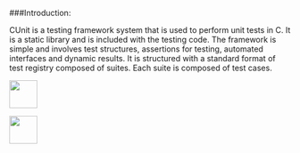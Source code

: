 ###Introduction:
   <p>CUnit is a testing framework system that is used to perform unit tests in C. 
   It is a static library and is included with the testing code.
   The framework is simple and involves test structures, assertions for testing, automated interfaces and dynamic results.
   It is structured with a standard format of test registry composed of suites. 
 Each suite is composed of test cases.</p>

[<img src="https://cloud.githubusercontent.com/assets/14101008/10718970/e8253ecc-7b43-11e5-8fcb-af3acab64686.png" width="50" height="50"></img>](https://github.com/hariniiyer/CSCI-5828_Presentation2_Testing-Frameworks/blob/master/UnitTestforC.md)

[<img src="https://cloud.githubusercontent.com/assets/14101008/10718969/e5b6db32-7b43-11e5-886a-b848ca79f105.png" width="50" height="50"></img>](https://github.com/hariniiyer/CSCI-5828_Presentation2_Testing-Frameworks/blob/master/CUnittestmethod.md)

